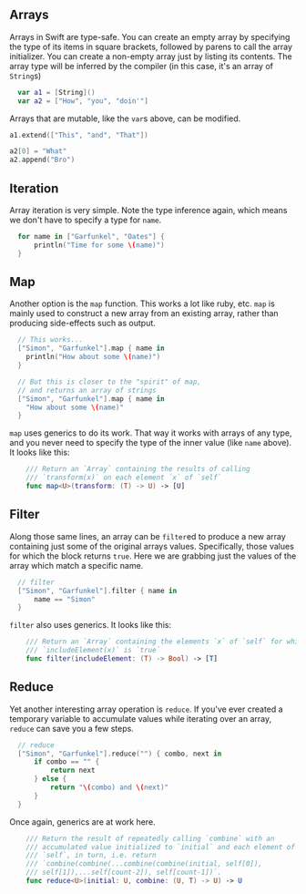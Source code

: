 Arrays
-----
Arrays in Swift are type-safe. You can create an empty array by
specifying the type of its items in square brackets, followed by
parens to call the array initializer.
You can create a non-empty array just by listing its contents. The array type
will be inferred by the compiler (in this case, it's an array of `String`s)

~~~swift
  var a1 = [String]()
  var a2 = ["How", "you", "doin'"]
~~~

Arrays that are mutable, like the `var`s above, can be modified.

~~~swift
a1.extend(["This", "and", "That"])

a2[0] = "What"
a2.append("Bro")
~~~

Iteration
-----

Array iteration is very simple. Note the type inference again, which means we
don't have to specify a type for `name`.

~~~swift
  for name in ["Garfunkel", "Oates"] {
      println("Time for some \(name)")
  }
~~~

Map
-----

Another option is the `map` function. This works a lot like ruby, etc. `map` is
mainly used to construct a new array from an existing array, rather than
producing side-effects such as output.

~~~swift
  // This works...
  ["Simon", "Garfunkel"].map { name in
    println("How about some \(name)")
  }

  // But this is closer to the "spirit" of map,
  // and returns an array of strings
  ["Simon", "Garfunkel"].map { name in
    "How about some \(name)"
  }
~~~

`map` uses generics to do its work. That way it works with arrays of any type,
and you never need to specify the type of the inner value (like `name` above).
It looks like this:

~~~swift
    /// Return an `Array` containing the results of calling
    /// `transform(x)` on each element `x` of `self`
    func map<U>(transform: (T) -> U) -> [U]
~~~

Filter
------

Along those same lines, an array can be `filter`ed to produce a new array
containing just some of the original arrays values. Specifically, those values
for which the block returns `true`. Here we are grabbing just the values of the
array which match a specific name.

~~~swift
  // filter
  ["Simon", "Garfunkel"].filter { name in
      name == "Simon"
  }
~~~

`filter` also uses generics. It looks like this:

~~~swift
    /// Return an `Array` containing the elements `x` of `self` for which
    /// `includeElement(x)` is `true`
    func filter(includeElement: (T) -> Bool) -> [T]
~~~

Reduce
-----

Yet another interesting array operation is `reduce`. If you've ever created a
temporary variable to accumulate values while iterating over an array, `reduce`
can save you a few steps.

~~~swift
  // reduce
  ["Simon", "Garfunkel"].reduce("") { combo, next in
      if combo == "" {
          return next
      } else {
          return "\(combo) and \(next)"
      }
  }
~~~

Once again, generics are at work here.

~~~swift
    /// Return the result of repeatedly calling `combine` with an
    /// accumulated value initialized to `initial` and each element of
    /// `self`, in turn, i.e. return
    /// `combine(combine(...combine(combine(initial, self[0]),
    /// self[1]),...self[count-2]), self[count-1])`.
    func reduce<U>(initial: U, combine: (U, T) -> U) -> U
~~~

